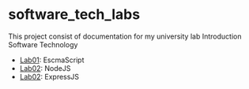 # software_tech_labs
This project consist of documentation for my university lab Introduction Software Technology 

- [Lab01](/Lab01/Demo01.js): EscmaScript
- [Lab02](/Lab02/Demo01.js): NodeJS
- [Lab02](/Lab03/Demo01.js): ExpressJS
